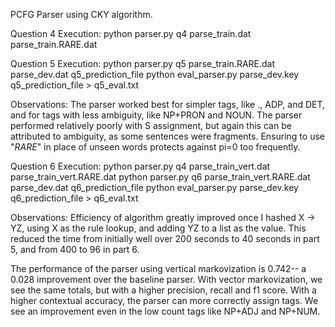 PCFG Parser using CKY algorithm. 

Question 4
Execution:
    python parser.py q4 parse_train.dat parse_train.RARE.dat

Question 5
Execution:
    python parser.py q5 parse_train.RARE.dat parse_dev.dat q5_prediction_file
    python eval_parser.py parse_dev.key q5_prediction_file > q5_eval.txt

Observations:
    The parser worked best for simpler tags, like ., ADP, and DET, and for tags with less ambiguity, like NP+PRON and NOUN. The parser performed relatively poorly with S assignment, but again this can be attributed to ambiguity, as some sentences were fragments. Ensuring to use "_RARE_" in place of unseen words protects against pi=0 too frequently.

Question 6
Execution:
    python parser.py q4 parse_train_vert.dat parse_train_vert.RARE.dat
    python parser.py q6 parse_train_vert.RARE.dat parse_dev.dat q6_prediction_file
    python eval_parser.py parse_dev.key q6_prediction_file > q6_eval.txt

Observations:
    Efficiency of algorithm greatly improved once I hashed X -> YZ, using X as the rule lookup, and adding YZ to a list as the value. This reduced the time from initially well over 200 seconds to 40 seconds in part 5, and from 400 to 96 in part 6. 
    
   The performance of the parser using vertical markovization is 0.742-- a 0.028 improvement over the baseline parser. With vector markovization, we see the same totals, but with a higher precision, recall and f1 score. With a higher contextual accuracy, the parser can more correctly assign tags. We see an improvement even in the low count tags like NP+ADJ and NP+NUM.
